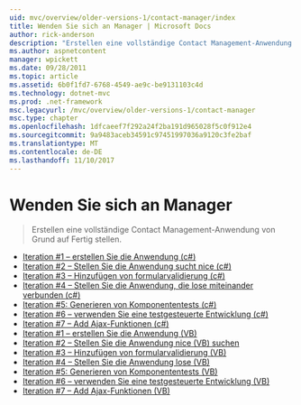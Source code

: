 ```yaml
---
uid: mvc/overview/older-versions-1/contact-manager/index
title: Wenden Sie sich an Manager | Microsoft Docs
author: rick-anderson
description: "Erstellen eine vollständige Contact Management-Anwendung von Grund auf Fertig stellen."
ms.author: aspnetcontent
manager: wpickett
ms.date: 09/28/2011
ms.topic: article
ms.assetid: 6b0f1fd7-6768-4549-ae9c-be9131103c4d
ms.technology: dotnet-mvc
ms.prod: .net-framework
msc.legacyurl: /mvc/overview/older-versions-1/contact-manager
msc.type: chapter
ms.openlocfilehash: 1dfcaeef7f292a24f2ba191d965028f5c0f912e4
ms.sourcegitcommit: 9a9483aceb34591c97451997036a9120c3fe2baf
ms.translationtype: MT
ms.contentlocale: de-DE
ms.lasthandoff: 11/10/2017
---
```

<a name="contact-manager"></a>Wenden Sie sich an Manager
====================
> Erstellen eine vollständige Contact Management-Anwendung von Grund auf Fertig stellen.


- [Iteration #1 – erstellen Sie die Anwendung (c#)](iteration-1-create-the-application-cs.md)
- [Iteration #2 – Stellen Sie die Anwendung sucht nice (c#)](iteration-2-make-the-application-look-nice-cs.md)
- [Iteration #3 – Hinzufügen von formularvalidierung (c#)](iteration-3-add-form-validation-cs.md)
- [Iteration #4 – Stellen Sie die Anwendung, die lose miteinander verbunden (c#)](iteration-4-make-the-application-loosely-coupled-cs.md)
- [Iteration #5: Generieren von Komponententests (c#)](iteration-5-create-unit-tests-cs.md)
- [Iteration #6 – verwenden Sie eine testgesteuerte Entwicklung (c#)](iteration-6-use-test-driven-development-cs.md)
- [Iteration #7 – Add Ajax-Funktionen (c#)](iteration-7-add-ajax-functionality-cs.md)
- [Iteration #1 – erstellen Sie die Anwendung (VB)](iteration-1-create-the-application-vb.md)
- [Iteration #2 – Stellen Sie die Anwendung nice (VB) suchen](iteration-2-make-the-application-look-nice-vb.md)
- [Iteration #3 – Hinzufügen von formularvalidierung (VB)](iteration-3-add-form-validation-vb.md)
- [Iteration #4 – Stellen Sie die Anwendung lose (VB)](iteration-4-make-the-application-loosely-coupled-vb.md)
- [Iteration #5: Generieren von Komponententests (VB)](iteration-5-create-unit-tests-vb.md)
- [Iteration #6 – verwenden Sie eine testgesteuerte Entwicklung (VB)](iteration-6-use-test-driven-development-vb.md)
- [Iteration #7 – Add Ajax-Funktionen (VB)](iteration-7-add-ajax-functionality-vb.md)
